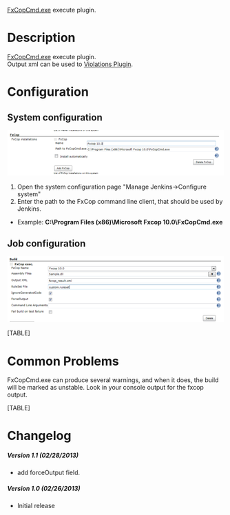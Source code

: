 [FxCopCmd.exe](http://msdn.microsoft.com/en-us/library/bb429474%28v=vs.80%29.aspx)
execute plugin.

# Description

[FxCopCmd.exe](http://msdn.microsoft.com/en-us/library/bb429474%28v=vs.80%29.aspx)
execute plugin.  
Output xml can be used to [Violations
Plugin](https://wiki.jenkins-ci.org/display/JENKINS/Violations).

# Configuration

## System configuration

![](docs/images/fxcop-1.png)

1.  Open the system configuration page "Manage Jenkins-\>Configure
    system"
2.  Enter the path to the FxCop command line client, that should be used
    by Jenkins.

-   Example: **C:\\Program Files (x86)\\Microsoft Fxcop
    10.0\\FxCopCmd.exe**

## Job configuration

![](docs/images/fxcop-2.png)

[TABLE]

# Common Problems

FxCopCmd.exe can produce several warnings, and when it does, the build
will be marked as unstable. Look in your console output for the fxcop
output.

[TABLE]

# Changelog

##### Version 1.1 (02/28/2013)

-   add forceOutput field.

##### Version 1.0 (02/26/2013)

-   Initial release
